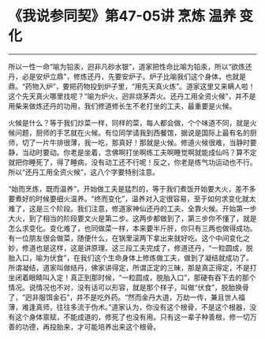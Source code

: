 # 《我说参同契》第47-05讲 烹炼 温养 变化

------

所以一性一命“喻为铅汞，迥非凡砂水银”，道家把性命比喻为铅汞，所以“欲炼还丹，必是安炉立鼎”，修炼还丹，先要安炉子。炉子比喻我们这个身体，也就是鼎。“药物入炉”，要把药物投到炉子里，“用先天真火炼”。道家这里又来瞒人啦！这个先天真火哪里找呢？“喻为炉火，迥非烧茅弄火。还丹工用全资火候”，并不是用柴来做炼还丹的功用，我们修道修长生不老打坐的工夫，最重要是火候。

火候是什么？等于我们炒菜一样，同样的菜，每人都会做，个个味道不同，就是火候问题，厨师的手艺就在火候。有位同学请我到西餐馆，据说是国际上最有名的厨师，切了一片牛排很薄，我一吃，那真好！那就是火候。修道火候很难，当静时要静，当动时要动。你老是坐着，念佛啊打坐啊练工夫啊睡觉啊就能成仙吗？算不定就把你睡死了，得了睡病，没有动工还不行呢！反之，你老是练气功运动也不行。所以“还丹工用全资火候”，这八个字要特别注意。

“始而烹炼，既而温养”，开始做工夫是猛烈的，等于我们煮饭开始要大火，差不多要煮好的时候要细火温养。“终而变化”，温养对入定很容易，至于如何求变化就太难了，这是三个阶段。我们注意，修道家神仙还丹的工夫，全靠火候。开始第一步大火，到了相当的阶段要文火是第二步。这两步都做到了，第三步你不懂了，就是怎么求变化。变化难了，也同做菜一样，本来要半斤肝，你只有三两也做得成功。有一位朋友很会做菜，随便什么，在锅里滚两下拿出来就好吃。这个中间变化之妙，修道也是这样，这是讲原理。这三段工夫完成了，修道还丹，“一粒圆成，脱胎入口，喻为伏食”，在我们这个生命身体上修炼做工夫，做到了凝结就成功了。所谓凝结，道家叫做结丹，佛家讲得定，所谓正定的三昧，那是真正得定，不是打坐闭着眼睛叫入定！真正到那时候，“一粒圆成，脱胎入口”，那硬有吞下去的那个情况。说情况也不对，没有话可以形容，就是那个样子，叫做“伏食”，脱胎换骨了，“迥非服饵金石”，并不是吃外药。“然而金丹大道，万劫一传，兼且世人福薄，难逢真师，往往多流于伪术。”道家认为，你没有这个根骨，不是这个根器，没有这个身体禀赋，不能成道的，修死了也没有用。只有这一辈子种善根，修一切万善的功德，再投胎来，才可能培养出来这个根骨。